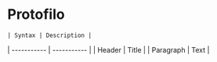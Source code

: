 # Protofilo

	| Syntax | Description |
| ----------- | ----------- |
| Header | Title |
| Paragraph | Text |
